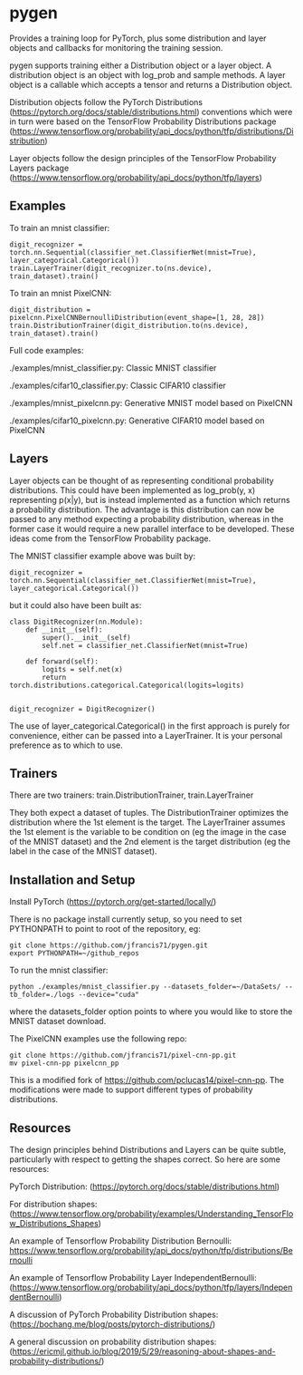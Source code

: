 # pygen
Provides a training loop for PyTorch, plus some distribution and layer objects and callbacks for monitoring the training session.

pygen supports training either a Distribution object or a layer object. A distribution object is an object with log_prob and sample methods. A layer object is a callable which accepts a tensor and returns a Distribution object.

Distribution objects follow the PyTorch Distributions (https://pytorch.org/docs/stable/distributions.html) conventions which were in turn were based on the TensorFlow Probability Distributions package (https://www.tensorflow.org/probability/api_docs/python/tfp/distributions/Distribution)

Layer objects follow the design principles of the TensorFlow Probability Layers package (https://www.tensorflow.org/probability/api_docs/python/tfp/layers)


## Examples

To train an mnist classifier:

```
digit_recognizer = torch.nn.Sequential(classifier_net.ClassifierNet(mnist=True), layer_categorical.Categorical())
train.LayerTrainer(digit_recognizer.to(ns.device), train_dataset).train()
```

To train an mnist PixelCNN:

```
digit_distribution = pixelcnn.PixelCNNBernoulliDistribution(event_shape=[1, 28, 28])
train.DistributionTrainer(digit_distribution.to(ns.device), train_dataset).train()
```

Full code examples:

./examples/mnist_classifier.py: Classic MNIST classifier

./examples/cifar10_classifier.py: Classic CIFAR10 classifier

./examples/mnist_pixelcnn.py: Generative MNIST model based on PixelCNN

./examples/cifar10_pixelcnn.py: Generative CIFAR10 model based on PixelCNN

## Layers

Layer objects can be thought of as representing conditional probability distributions. This could have been implemented as log_prob(y, x) representing p(x|y), but is instead implemented as a function which returns a probability distribution. The advantage is this distribution can now be passed to any method expecting a probability distribution, whereas in the former case it would require a new parallel interface to be developed.
These ideas come from the TensorFlow Probability package.

The MNIST classifier example above was built by:
```
digit_recognizer = torch.nn.Sequential(classifier_net.ClassifierNet(mnist=True), layer_categorical.Categorical())
```
but it could also have been built as:
```
class DigitRecognizer(nn.Module):
    def __init__(self):
        super().__init__(self)
        self.net = classifier_net.ClassifierNet(mnist=True)

    def forward(self):
        logits = self.net(x)
        return torch.distributions.categorical.Categorical(logits=logits)


digit_recognizer = DigitRecognizer()
```
The use of layer_categorical.Categorical() in the first approach is purely for convenience, either can be passed into a LayerTrainer. It is your personal preference as to which to use.

## Trainers

There are two trainers: train.DistributionTrainer, train.LayerTrainer

They both expect a dataset of tuples. The DistributionTrainer optimizes the distribution where the 1st element is the target. The LayerTrainer assumes the 1st element is the variable to be condition on (eg the image in the case of the MNIST dataset) and the 2nd element is the target distribution (eg the label in the case of the MNIST dataset).

## Installation and Setup

Install PyTorch (https://pytorch.org/get-started/locally/)

There is no package install currently setup, so you need to set PYTHONPATH to point to root of the repository, eg:

```
git clone https://github.com/jfrancis71/pygen.git
export PYTHONPATH=~/github_repos
```

To run the mnist classifier:

```python ./examples/mnist_classifier.py --datasets_folder=~/DataSets/ --tb_folder=./logs --device="cuda"```

where the datasets_folder option points to where you would like to store the MNIST dataset download.

The PixelCNN examples use the following repo:
```
git clone https://github.com/jfrancis71/pixel-cnn-pp.git
mv pixel-cnn-pp pixelcnn_pp
```
This is a modified fork of https://github.com/pclucas14/pixel-cnn-pp. The modifications were made to support different types of probability distributions.

## Resources

The design principles behind Distributions and Layers can be quite subtle, particularly with respect to getting the shapes correct.
So here are some resources:

PyTorch Distribution:
(https://pytorch.org/docs/stable/distributions.html)

For distribution shapes:
(https://www.tensorflow.org/probability/examples/Understanding_TensorFlow_Distributions_Shapes)

An example of Tensorflow Probability Distribution Bernoulli:
https://www.tensorflow.org/probability/api_docs/python/tfp/distributions/Bernoulli

An example of Tensorflow Probability Layer IndependentBernoulli:
(https://www.tensorflow.org/probability/api_docs/python/tfp/layers/IndependentBernoulli)

A discussion of PyTorch Probability Distribution shapes:
(https://bochang.me/blog/posts/pytorch-distributions/)

A general discussion on probability distribution shapes:
(https://ericmjl.github.io/blog/2019/5/29/reasoning-about-shapes-and-probability-distributions/)
